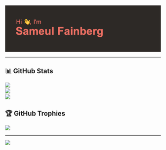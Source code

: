 ![image](/header.png)

---
## 📊 GitHub Stats

![](https://nirzak-streak-stats.vercel.app/?user=samuelFain&theme=onedark&hide_border=false)<br/>
![](https://github-readme-stats.vercel.app/api?username=samuelFain&theme=onedark&hide_border=false&include_all_commits=true&count_private=false)<br/>
![](https://github-readme-stats.vercel.app/api/top-langs/?username=samuelFain&theme=onedark&hide_border=false&include_all_commits=true&count_private=false&layout=compact)


## 🏆 GitHub Trophies
![](https://github-profile-trophy.vercel.app/?username=samuelFain&theme=onedark&no-frame=true&no-bg=false&margin-w=4)


---
[![](https://visitcount.itsvg.in/api?id=samuelFain&icon=0&color=0)](https://visitcount.itsvg.in)

